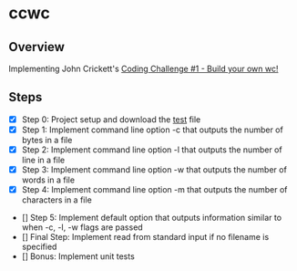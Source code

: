 # ccwc

## Overview
Implementing John Crickett's [Coding Challenge #1 - Build your own wc!](https://codingchallenges.fyi/challenges/challenge-wc)

## Steps
* [x] Step 0: Project setup and download the [test](https://www.dropbox.com/scl/fi/d4zs6aoq6hr3oew2b6a9v/test.txt?rlkey=20c9d257pxd5emjjzd1gcbn03&dl=0) file
* [x] Step 1: Implement command line option -c that outputs the number of bytes in a file
* [x] Step 2: Implement command line option -l that outputs the number of line in a file
* [x] Step 3: Implement command line option -w that outputs the number of words in a file
* [x] Step 4: Implement command line option -m that outputs the number of characters in a file
* [] Step 5: Implement default option that outputs information similar to when -c, -l, -w flags are passed
* [] Final Step: Implement read from standard input if no filename is specified
* [] Bonus: Implement unit tests